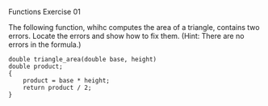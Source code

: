 Functions Exercise 01

The following function, whihc computes the area of a triangle, contains two errors. Locate the errors and show how to fix them. (Hint: There are no errors in the formula.)

```
double triangle_area(double base, height)
double product;
{
    product = base * height;
    return product / 2;
}
```
